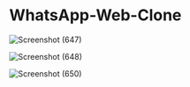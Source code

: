 # WhatsApp-Web-Clone
![Screenshot (647)](https://user-images.githubusercontent.com/76867403/168461280-e3f10edd-64c0-4b24-b94a-a529eedf20e0.png)

![Screenshot (648)](https://user-images.githubusercontent.com/76867403/168461283-b299f307-5516-4880-9d77-9ac64a6bbd3b.png)

![Screenshot (650)](https://user-images.githubusercontent.com/76867403/168461286-6e3aa726-7f48-4cd7-80c5-e7083eab5182.png)

